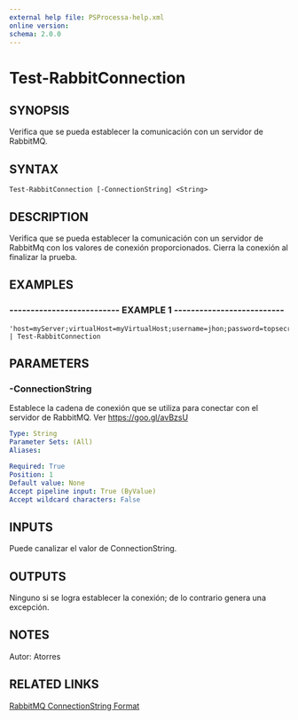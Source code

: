 ```yaml
---
external help file: PSProcessa-help.xml
online version: 
schema: 2.0.0
---
```


# Test-RabbitConnection

## SYNOPSIS
Verifica que se pueda establecer la comunicación con un servidor de RabbitMQ.

## SYNTAX

```
Test-RabbitConnection [-ConnectionString] <String>
```

## DESCRIPTION
Verifica que se pueda establecer la comunicación con un servidor de RabbitMq con los valores de conexión proporcionados.
Cierra la conexión al finalizar la prueba.

## EXAMPLES

### -------------------------- EXAMPLE 1 --------------------------
```
'host=myServer;virtualHost=myVirtualHost;username=jhon;password=topsecret' | Test-RabbitConnection
```

## PARAMETERS

### -ConnectionString
Establece la cadena de conexión que se utiliza para conectar con el servidor de RabbitMQ.
Ver https://goo.gl/avBzsU

```yaml
Type: String
Parameter Sets: (All)
Aliases: 

Required: True
Position: 1
Default value: None
Accept pipeline input: True (ByValue)
Accept wildcard characters: False
```

## INPUTS

Puede canalizar el valor de ConnectionString.

## OUTPUTS

Ninguno si se logra establecer la conexión; de lo contrario genera una excepción.

## NOTES
Autor: Atorres

## RELATED LINKS
[RabbitMQ ConnectionString Format](https://github.com/EasyNetQ/EasyNetQ/wiki/Connecting-to-RabbitMQ)
